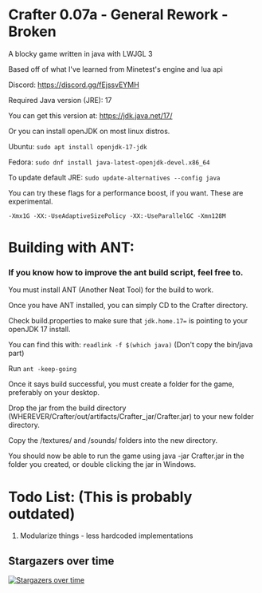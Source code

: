 # Crafter 0.07a - General Rework - Broken

A blocky game written in java with LWJGL 3

Based off of what I've learned from Minetest's engine and lua api

Discord: https://discord.gg/fEjssvEYMH

Required Java version (JRE): 17

You can get this version at: https://jdk.java.net/17/

Or you can install openJDK on most linux distros.

Ubuntu: ``sudo apt install openjdk-17-jdk``

Fedora: ``sudo dnf install java-latest-openjdk-devel.x86_64``

To update default JRE: `sudo update-alternatives --config java`

You can try these flags for a performance boost, if you want. These are experimental.

`
-Xmx1G -XX:-UseAdaptiveSizePolicy -XX:-UseParallelGC -Xmn128M
`
 
# Building with ANT:

### If you know how to improve the ant build script, feel free to.

You must install ANT (Another Neat Tool) for the build to work.

Once you have ANT installed, you can simply CD to the Crafter directory.

Check build.properties to make sure that ``jdk.home.17=`` is pointing to your openJDK 17 install.

You can find this with: ``readlink -f $(which java)`` (Don't copy the bin/java part)

Run ``ant -keep-going``

Once it says build successful, you must create a folder for the game, preferably on your desktop.

Drop the jar from the build directory (WHEREVER/Crafter/out/artifacts/Crafter_jar/Crafter.jar) to your new folder directory.

Copy the /textures/ and /sounds/ folders into the new directory.

You should now be able to run the game using java -jar Crafter.jar in the folder you created, or double clicking the jar in Windows.

# Todo List: (This is probably outdated)

1. Modularize things - less hardcoded implementations


## Stargazers over time

[![Stargazers over time](https://starchart.cc/jordan4ibanez/Crafter.svg)](https://starchart.cc/jordan4ibanez/Crafter)
